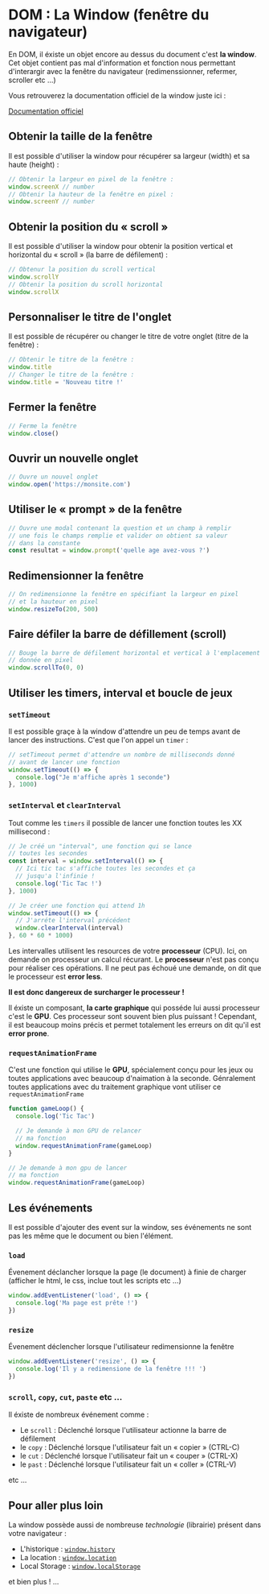 # DOM : La Window (fenêtre du navigateur)

En DOM, il éxiste un objet encore au dessus du document c'est **la window**. Cet objet contient pas mal d'information et fonction nous permettant d'interargir avec la fenêtre du navigateur (redimenssionner, refermer, scroller etc ...)

Vous retrouverez la documentation officiel de la window juste ici :

[Documentation officiel](https://developer.mozilla.org/fr/docs/Web/API/Window)

## Obtenir la taille de la fenêtre

Il est possible d'utiliser la window pour récupérer sa largeur (width) et sa haute (height) :

```js
// Obtenir la largeur en pixel de la fenêtre :
window.screenX // number
// Obtenir la hauteur de la fenêtre en pixel :
window.screenY // number
```

## Obtenir la position du « scroll »

Il est possible d'utiliser la window pour obtenir la position vertical et horizontal du « scroll » (la barre de défilement) :

```js
// Obtenur la position du scroll vertical
window.scrollY
// Obtenir la position du scroll horizontal
window.scrollX
```

## Personnaliser le titre de l'onglet

Il est possible de récupérer ou changer le titre de votre onglet (titre de la fenêtre) :

```js
// Obtenir le titre de la fenêtre :
window.title
// Changer le titre de la fenêtre :
window.title = 'Nouveau titre !'
```

## Fermer la fenêtre

```js
// Ferme la fenêtre
window.close()
```

## Ouvrir un nouvelle onglet

```js
// Ouvre un nouvel onglet
window.open('https://monsite.com')
```

## Utiliser le « prompt » de la fenêtre

```js
// Ouvre une modal contenant la question et un champ à remplir
// une fois le champs remplie et valider on obtient sa valeur
// dans la constante
const resultat = window.prompt('quelle age avez-vous ?')
```

## Redimensionner la fenêtre

```js
// On redimensionne la fenêtre en spécifiant la largeur en pixel
// et la hauteur en pixel
window.resizeTo(200, 500)
```

## Faire défiler la barre de défillement (scroll)

```js
// Bouge la barre de défilement horizontal et vertical à l'emplacement
// donnée en pixel
window.scrollTo(0, 0)
```

## Utiliser les timers, interval et boucle de jeux

### `setTimeout`

Il est possible graçe à la window d'attendre un peu de temps avant de lancer des instructions. C'est que l'on appel un `timer` :

```js
// setTimeout permet d'attendre un nombre de milliseconds donné
// avant de lancer une fonction
window.setTimeout(() => {
  console.log("Je m'affiche après 1 seconde")
}, 1000)
```

### `setInterval` et `clearInterval`

Tout comme les `timers` il possible de lancer une fonction toutes les XX millisecond :

```js
// Je créé un "interval", une fonction qui se lance
// toutes les secondes
const interval = window.setInterval(() => {
  // Ici tic tac s'affiche toutes les secondes et ça
  // jusqu'a l'infinie !
  console.log('Tic Tac !')
}, 1000)

// Je créer une fonction qui attend 1h
window.setTimeout(() => {
  // J'arréte l'interval précédent
  window.clearInterval(interval)
}, 60 * 60 * 1000)
```

Les intervalles utilisent les resources de votre **processeur** (CPU). Ici, on demande on processeur un calcul récurant. Le **processeur** n'est pas conçu pour réaliser ces opérations. Il ne peut pas échoué une demande, on dit que le processeur est **error less**.

**Il est donc dangereux de surcharger le processeur !**

Il éxiste un composant, **la carte graphique** qui posséde lui aussi processeur c'est le **GPU**. Ces processeur sont souvent bien plus puissant ! Cependant, il est beaucoup moins précis et permet totalement les erreurs on dit qu'il est **error prone**.

### `requestAnimationFrame`

C'est une fonction qui utilise le **GPU**, spécialement conçu pour les jeux ou toutes applications avec beaucoup d'naimation à la seconde. Génralement toutes applications avec du traitement graphique vont utiliser ce `requestAnimationFrame`

```js
function gameLoop() {
  console.log('Tic Tac')

  // Je demande à mon GPU de relancer
  // ma fonction
  window.requestAnimationFrame(gameLoop)
}

// Je demande à mon gpu de lancer
// ma fonction
window.requestAnimationFrame(gameLoop)
```

## Les événements

Il est possible d'ajouter des event sur la window, ses événements ne sont pas les même que le document ou bien l'élément.

### `load`

Évenement déclancher lorsque la page (le document) à finie de charger (afficher le html, le css, inclue tout les scripts etc ...)

```js
window.addEventListener('load', () => {
  console.log('Ma page est prête !')
})
```

### `resize`

Évenement déclencher lorsque l'utilisateur redimensionne la fenêtre

```js
window.addEventListener('resize', () => {
  console.log('Il y a redimensione de la fenêtre !!! ')
})
```

### `scroll`, `copy`, `cut`, `paste` etc ...

Il éxiste de nombreux événement comme :

- Le `scroll` : Déclenché lorsque l'utilisateur actionne la barre de défilement
- le `copy` : Déclenché lorsque l'utilisateur fait un « copier » (CTRL-C)
- le `cut` : Déclenché lorsque l'utilisateur fait un « couper » (CTRL-X)
- le `past` : Déclenché lorsque l'utilisateur fait un « coller » (CTRL-V)

etc ...

## Pour aller plus loin

La window possède aussi de nombreuse _technologie_ (librairie) présent dans votre navigateur :

- L'historique : [`window.history`](https://developer.mozilla.org/fr/docs/Web/API/Window/history)
- La location : [`window.location`](https://developer.mozilla.org/fr/docs/Web/API/Window/location)
- Local Storage : [`window.localStorage`](https://developer.mozilla.org/fr/docs/Web/API/Window/localStorage)

et bien plus ! ...
